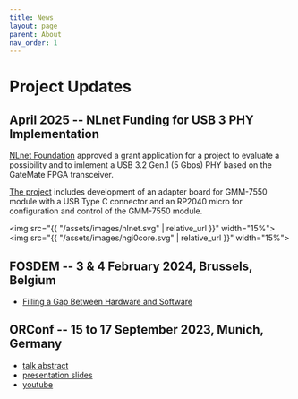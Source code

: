 ```yaml
---
title: News
layout: page
parent: About
nav_order: 1
---
```

# Project Updates

##  April 2025 -- NLnet Funding for USB 3 PHY Implementation

[NLnet Foundation](https://nlnet.nl/)
approved a grant application for a project to evaluate
a possibility and to imlement a USB 3.2 Gen.1 (5&nbsp;Gbps) PHY based
on the GateMate FPGA transceiver.

[The project](https://nlnet.nl/project/GateMate-USB3-PHY/)
includes development of an adapter board for GMM-7550 module
with a USB Type C connector and an RP2040 micro for configuration and
control of the GMM-7550 module.

<img src="{{ "/assets/images/nlnet.svg" | relative_url }}" width="15%">
&nbsp;&nbsp;&nbsp;
<img src="{{ "/assets/images/ngi0core.svg" | relative_url }}" width="15%">

## FOSDEM -- 3 &amp; 4 February 2024, Brussels, Belgium

- [Filling a Gap Between Hardware and Software](https://fosdem.org/2024/schedule/event/fosdem-2024-2107-cologne-chip-gatemate-fpga-filling-a-gap-between-hardware-and-software-with-a-presentation-of-the-gmm-7550-module-/)

## ORConf -- 15 to 17 September 2023, Munich, Germany

- [talk abstract](https://archive.orconf.org/2023/#module-with-colognechip-gatemate-fpga-gmm-7550)
- [presentation slides](https://raw.githubusercontent.com/ak-fau/orconf23/master/gmm-7550/gmm-7550-orconf23_2023-09-15.pdf)
- [youtube](https://youtu.be/h0ak2YDY-Dk)
